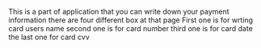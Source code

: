 This is a part of application that you can write down your payment information 
there are four different box at that page 
First one is for wrting card users name
second one is for card number
third one is for card date 
the last one for card cvv

